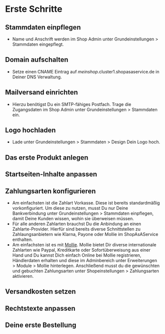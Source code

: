 # Erste Schritte
## Stammdaten einpflegen
- Name und Anschrift werden im Shop Admin unter Grundeinstellungen > Stammdaten eingepflegt.
## Domain aufschalten
- Setze einen CNAME Eintrag auf *meinshop*.cluster1.shopasaservice.de in Deiner DNS Verwaltung.
## Mailversand einrichten
- Hierzu benötigst Du ein SMTP-fähiges Postfach. Trage die Zugangsdaten im Shop Admin unter Grundeinstellungen > Stammdaten ein.
## Logo hochladen
- Lade unter Grundeinstellungen > Stammdaten > Design Dein Logo hoch.
## Das erste Produkt anlegen
## Startseiten-Inhalte anpassen
## Zahlungsarten konfigurieren
- Am einfachsten ist die Zahlart Vorkasse. Diese ist bereits standardmäßig vorkonfiguriert. Um diese zu nutzen, musst Du nur Deine Bankverbindung unter Grundeinstellungen > Stammdaten einpflegen, damit Deine Kunden wissen, wohin sie überweisen müssen.
- Für alle anderen Zahlarten brauchst Du die Anbindung an einen Zahlarte-Provider. Hierfür sind bereits diverse Schnittstellen zu Zahlaungsanbietern wie Klarna, Payone oder Mollie im ShopAsAService enthalten.
- Am einfachsten ist es mit [Mollie](https://www.mollie.com/dashboard/signup/4902724?lang=de). Mollie bietet Dir diverse internationale Zahlarten wie Paypal, Kreditkarte oder Sofortüberweisung aus einer Hand und Du kannst Dich einfach Online bei Mollie registrieren, Händlerdaten erhalten und diese im Adminbereich unter Erweiterungen > Module > Mollie hinterlegen. Anschließend musst du die gewünschten und gebuchten Zahlungsarten unter Shopeinstellungen > Zahlungsarten aktivieren.
## Versandkosten setzen
## Rechtstexte anpassen
## Deine erste Bestellung
